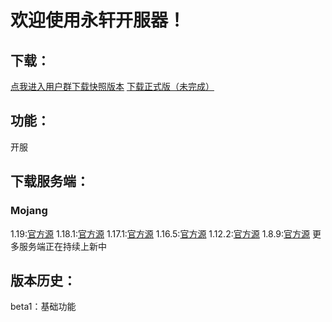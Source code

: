 # 欢迎使用永轩开服器！
## 下载：
[点我进入用户群下载快照版本](https://jq.qq.com/?_wv=1027&k=nb5rKtEi)
[下载正式版（未完成）](https://notfinish)
## 功能：
开服
## 下载服务端：
### Mojang
1.19:[官方源](https://launcher.mojang.com/v1/objects/e00c4052dac1d59a1188b2aa9d5a87113aaf1122/server.jar)
1.18.1:[官方源](https://launcher.mojang.com/v1/objects/125e5adf40c659fd3bce3e66e67a16bb49ecc1b9/server.jar)
1.17.1:[官方源](https://launcher.mojang.com/v1/objects/a16d67e5807f57fc4e550299cf20226194497dc2/server.jar)
1.16.5:[官方源](https://launcher.mojang.com/v1/objects/1b557e7b033b583cd9f66746b7a9ab1ec1673ced/server.jar)
1.12.2:[官方源](https://launcher.mojang.com/v1/objects/886945bfb2b978778c3a0288fd7fab09d315b25f/server.jar)
1.8.9:[官方源](https://launcher.mojang.com/v1/objects/b58b2ceb36e01bcd8dbf49c8fb66c55a9f0676cd/server.jar)
更多服务端正在持续上新中
## 版本历史：
beta1：基础功能
